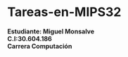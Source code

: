 # Tareas-en-MIPS32

**Estudiante: Miguel Monsalve**  
**C.I:30.604.186**  
**Carrera Computación**  
